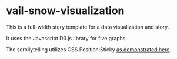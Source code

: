 # vail-snow-visualization

This is a full-width story template for a data visualization and story.

It uses the Javascript D3.js library for five graphs.

The scrollytelling utilizes CSS Position:Sticky [as demonstrated here](https://codepen.io/enatario/pen/GGqepe).
